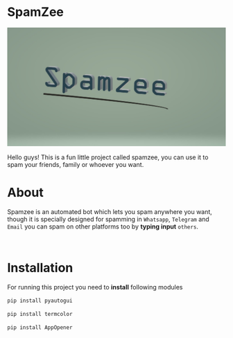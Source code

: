 # SpamZee

![Spamzee](./assets/Spamzee.jpg)

Hello guys! This is a fun little project called spamzee, you can use it to spam your friends, family or whoever you want.



# About

Spamzee is an automated bot which lets you spam anywhere you want, though it is specially designed for spamming in `Whatsapp`, `Telegram` and `Email` you can spam on other platforms too by **typing input** `others`.


<br>


# Installation

For running this project you need to **install** following modules

```sh
pip install pyautogui
```

```sh
pip install termcolor
```

```sh
pip install AppOpener
```



